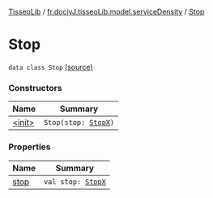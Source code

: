 [TisseoLib](../../index.md) / [fr.docjyJ.tisseoLib.model.serviceDensity](../index.md) / [Stop](./index.md)

# Stop

`data class Stop` [(source)](https://github.com/docjyj/tisseoLib/tree/master/src/main/kotlin/fr/docjyJ/tisseoLib/model/serviceDensity/Stop.kt#L6)

### Constructors

| Name | Summary |
|---|---|
| [&lt;init&gt;](-init-.md) | `Stop(stop: `[`StopX`](../-stop-x/index.md)`)` |

### Properties

| Name | Summary |
|---|---|
| [stop](stop.md) | `val stop: `[`StopX`](../-stop-x/index.md) |
